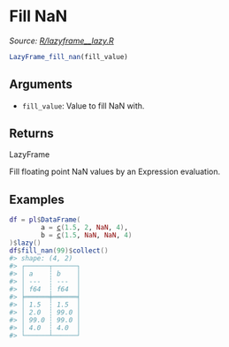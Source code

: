 # Fill NaN

*Source: [R/lazyframe__lazy.R](https://github.com/pola-rs/r-polars/tree/main/R/lazyframe__lazy.R)*

```r
LazyFrame_fill_nan(fill_value)
```

## Arguments

- `fill_value`: Value to fill NaN with.

## Returns

LazyFrame

Fill floating point NaN values by an Expression evaluation.

## Examples

<pre class='r-example'><code><span class='r-in'><span><span class='va'>df</span> <span class='op'>=</span> <span class='va'>pl</span><span class='op'>$</span><span class='fu'>DataFrame</span><span class='op'>(</span></span></span>
<span class='r-in'><span>        a <span class='op'>=</span> <span class='fu'><a href='https://rdrr.io/r/base/c.html'>c</a></span><span class='op'>(</span><span class='fl'>1.5</span>, <span class='fl'>2</span>, <span class='cn'>NaN</span>, <span class='fl'>4</span><span class='op'>)</span>,</span></span>
<span class='r-in'><span>        b <span class='op'>=</span> <span class='fu'><a href='https://rdrr.io/r/base/c.html'>c</a></span><span class='op'>(</span><span class='fl'>1.5</span>, <span class='cn'>NaN</span>, <span class='cn'>NaN</span>, <span class='fl'>4</span><span class='op'>)</span></span></span>
<span class='r-in'><span><span class='op'>)</span><span class='op'>$</span><span class='fu'>lazy</span><span class='op'>(</span><span class='op'>)</span></span></span>
<span class='r-in'><span><span class='va'>df</span><span class='op'>$</span><span class='fu'>fill_nan</span><span class='op'>(</span><span class='fl'>99</span><span class='op'>)</span><span class='op'>$</span><span class='fu'>collect</span><span class='op'>(</span><span class='op'>)</span></span></span>
<span class='r-out co'><span class='r-pr'>#&gt;</span> shape: (4, 2)</span>
<span class='r-out co'><span class='r-pr'>#&gt;</span> ┌──────┬──────┐</span>
<span class='r-out co'><span class='r-pr'>#&gt;</span> │ a    ┆ b    │</span>
<span class='r-out co'><span class='r-pr'>#&gt;</span> │ ---  ┆ ---  │</span>
<span class='r-out co'><span class='r-pr'>#&gt;</span> │ f64  ┆ f64  │</span>
<span class='r-out co'><span class='r-pr'>#&gt;</span> ╞══════╪══════╡</span>
<span class='r-out co'><span class='r-pr'>#&gt;</span> │ 1.5  ┆ 1.5  │</span>
<span class='r-out co'><span class='r-pr'>#&gt;</span> │ 2.0  ┆ 99.0 │</span>
<span class='r-out co'><span class='r-pr'>#&gt;</span> │ 99.0 ┆ 99.0 │</span>
<span class='r-out co'><span class='r-pr'>#&gt;</span> │ 4.0  ┆ 4.0  │</span>
<span class='r-out co'><span class='r-pr'>#&gt;</span> └──────┴──────┘</span>
 </code></pre>